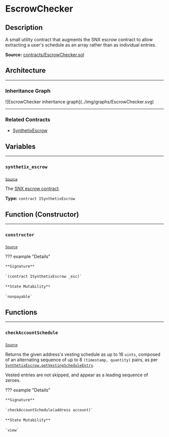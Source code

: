 # EscrowChecker

## Description

A small utility contract that augments the SNX escrow contract to allow extracting a user's schedule as an array rather than as individual entries.



**Source:** [contracts/EscrowChecker.sol](https://github.com/Synthetixio/synthetix/tree/develop/contracts/EscrowChecker.sol)

## Architecture


---
### Inheritance Graph

<centered-image>
    ![EscrowChecker inheritance graph](../img/graphs/EscrowChecker.svg)
</centered-image>




---
### Related Contracts

- [SynthetixEscrow](SynthetixEscrow.md)

## Variables


---
### `synthetix_escrow`

<sub>[Source](https://github.com/Synthetixio/synthetix/tree/develop/contracts/EscrowChecker.sol#L13)</sub>



The [SNX escrow contract](SynthetixEscrow.md).




**Type:** `contract ISynthetixEscrow`

## Function (Constructor)


---
### `constructor`

<sub>[Source](https://github.com/Synthetixio/synthetix/tree/develop/contracts/EscrowChecker.sol#L15)</sub>



??? example "Details"

    **Signature**

    `(contract ISynthetixEscrow _esc)`

    **State Mutability**

    `nonpayable`

## Functions


---
### `checkAccountSchedule`

<sub>[Source](https://github.com/Synthetixio/synthetix/tree/develop/contracts/EscrowChecker.sol#L19)</sub>



Returns the given address's vesting schedule as up to 16 `uints`, composed of an alternating sequence of up to 8 `(timestamp, quantity)` pairs, as per [`SynthetixEscrow.getVestingScheduleEntry`](SynthetixEscrow.md#getVestingScheduleEntry).


Vested entries are not skipped, and appear as a leading sequence of zeroes.


??? example "Details"

    **Signature**

    `checkAccountSchedule(address account)`

    **State Mutability**

    `view`

